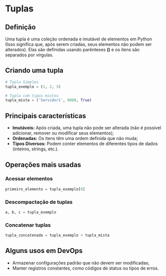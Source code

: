 # Tuplas

## Definição

Uma tupla é uma coleção ordenada e imutável de elementos em Python (Isso significa que, após serem criadas, seus elementos não podem ser alterados). Elas são definidas usando parênteses **()** e os itens são separados por vírgulas.

## Criando uma tupla

```python
# Tupla Simples
tupla_exemplo = (1, 2, 3)

# Tupla com tipos mistos
tupla_mista = ('Servidor1', 8080, True)
```

## Principais características

- **Imutáveis:** Após criada, uma tupla não pode ser alterada (não é possível adicionar, remover ou modificar seus elementos);
- **Ordenadas:** Os itens têm uma ordem definida que não muda;
- **Tipos Diversos:** Podem conter elementos de diferentes tipos de dados (inteiros, strings, etc.).

## Operações mais usadas

### Acessar elementos
```python
primeiro_elemento = tupla_exemplo[0]
```

### Descompactação de tuplas
```python
a, b, c = tupla_exemplo
```

### Concatenar tuplas
```python
tupla_concatenada = tupla_exemplo + tupla_mista
```

## Alguns usos em DevOps
- Armazenar configurações padrão que não devem ser modificadas;
- Manter registros constantes, como códigos de status ou tipos de erros.
